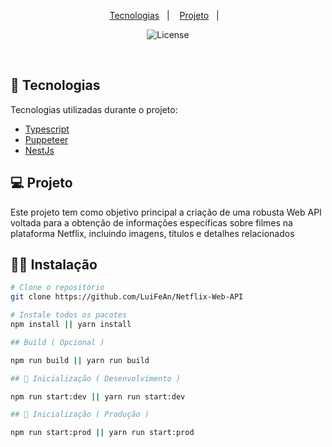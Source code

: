 <p align="center">
  <a href="#-tecnologias">Tecnologias</a>&nbsp;&nbsp;&nbsp;|&nbsp;&nbsp;&nbsp;
  <a href="#-projeto">Projeto</a>&nbsp;&nbsp;&nbsp;|&nbsp;&nbsp;&nbsp;
</p>

<p align="center">
  <img  src="https://img.shields.io/static/v1?label=license&message=MIT&color=8257E6&labelColor=121214" alt="License">
</p>

<br>

## 🚀 Tecnologias

Tecnologias utilizadas durante o projeto:

- [Typescript](https://www.typescriptlang.org/)
- [Puppeteer](https://pptr.dev/)
- [NestJs](https://nestjs.com/)

## 💻 Projeto

Este projeto tem como objetivo principal a criação de uma robusta Web API voltada para a obtenção de informações específicas sobre filmes na plataforma Netflix, incluindo imagens, títulos e detalhes relacionados

## 👨‍💻 Instalação
```bash
# Clone o repositório
git clone https://github.com/LuiFeAn/Netflix-Web-API

# Instale todos os pacotes
npm install || yarn install

## Build ( Opcional )

npm run build || yarn run build

## 🤖 Inicialização ( Desenvolvimento )

npm run start:dev || yarn run start:dev

## 🤖 Inicialização ( Produção )

npm run start:prod || yarn run start:prod

